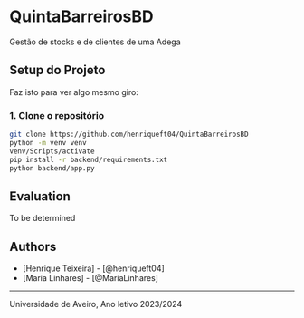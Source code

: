 # QuintaBarreirosBD
Gestão de stocks e de clientes de uma Adega

## Setup do Projeto

Faz isto para ver algo mesmo giro:

### 1. Clone o repositório
```bash
git clone https://github.com/henriqueft04/QuintaBarreirosBD
python -m venv venv
venv/Scripts/activate
pip install -r backend/requirements.txt
python backend/app.py
```
## Evaluation
To be determined

## Authors
* [Henrique Teixeira] - [@henriqueft04]
* [Maria Linhares] - [@MariaLinhares]

---

Universidade de Aveiro, Ano letivo 2023/2024